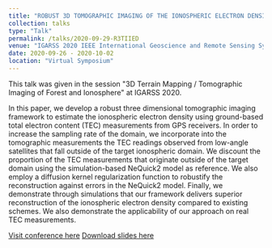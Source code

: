 ```yaml
---
title: "ROBUST 3D TOMOGRAPHIC IMAGING OF THE IONOSPHERIC ELECTRON DENSITY"
collection: talks
type: "Talk"
permalink: /talks/2020-09-29-R3TIIED
venue: "IGARSS 2020 IEEE International Geoscience and Remote Sensing Symposium (IGARSS)"
date: 2020-09-26 - 2020-10-02
location: "Virtual Symposium"
---
```


This talk was given in the session "3D Terrain Mapping / Tomographic Imaging of Forest and Ionosphere" at IGARSS 2020. 

In this paper, we develop a robust three dimensional tomographic imaging framework to estimate the ionospheric electron density using ground-based total electron content (TEC) measurements from GPS receivers. In order to increase the sampling rate of the domain, we incorporate into the tomographic measurements the TEC readings observed from low-angle satellites that fall outside of the target ionospheric domain. We discount the proportion of the TEC measurements that originate outside of the target domain using the simulation-based NeQuick2 model as reference. We also employ a diffusion kernel regularization function to robustify the reconstruction against errors in the NeQuick2 model. Finally, we demonstrate through simulations that our framework delivers superior reconstruction of the ionospheric electron density compared to existing schemes. We also demonstrate the applicability of our approach on real TEC measurements.

[Visit conference here](https://igarss2020.org/Registration.asp)
[Download slides here](https://xuxiaojian.github.io/files/igarss.pdf)
